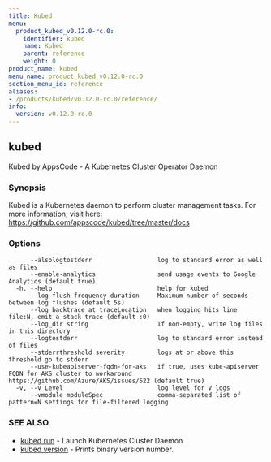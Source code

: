 ```yaml
---
title: Kubed
menu:
  product_kubed_v0.12.0-rc.0:
    identifier: kubed
    name: Kubed
    parent: reference
    weight: 0
product_name: kubed
menu_name: product_kubed_v0.12.0-rc.0
section_menu_id: reference
aliases:
- /products/kubed/v0.12.0-rc.0/reference/
info:
  version: v0.12.0-rc.0
---
```


## kubed

Kubed by AppsCode - A Kubernetes Cluster Operator Daemon

### Synopsis

Kubed is a Kubernetes daemon to perform cluster management tasks. For more information, visit here: https://github.com/appscode/kubed/tree/master/docs

### Options

```
      --alsologtostderr                  log to standard error as well as files
      --enable-analytics                 send usage events to Google Analytics (default true)
  -h, --help                             help for kubed
      --log-flush-frequency duration     Maximum number of seconds between log flushes (default 5s)
      --log_backtrace_at traceLocation   when logging hits line file:N, emit a stack trace (default :0)
      --log_dir string                   If non-empty, write log files in this directory
      --logtostderr                      log to standard error instead of files
      --stderrthreshold severity         logs at or above this threshold go to stderr
      --use-kubeapiserver-fqdn-for-aks   if true, uses kube-apiserver FQDN for AKS cluster to workaround https://github.com/Azure/AKS/issues/522 (default true)
  -v, --v Level                          log level for V logs
      --vmodule moduleSpec               comma-separated list of pattern=N settings for file-filtered logging
```

### SEE ALSO

* [kubed run](/products/kubed/v0.12.0-rc.0/reference/kubed_run)	 - Launch Kubernetes Cluster Daemon
* [kubed version](/products/kubed/v0.12.0-rc.0/reference/kubed_version)	 - Prints binary version number.

